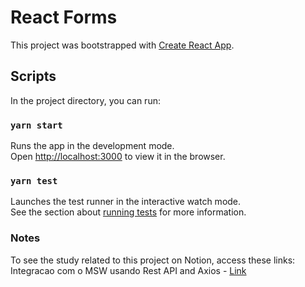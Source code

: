 # React Forms

This project was bootstrapped with [Create React App](https://github.com/facebook/create-react-app).

## Scripts

In the project directory, you can run:

### `yarn start`

Runs the app in the development mode.\
Open [http://localhost:3000](http://localhost:3000) to view it in the browser.

### `yarn test`

Launches the test runner in the interactive watch mode.\
See the section about [running tests](https://facebook.github.io/create-react-app/docs/running-tests) for more information.


### Notes

To see the study related to this project on Notion, access these links:
 Integracao com o MSW usando Rest API and Axios - [Link](https://flowery-sumac-ec5.notion.site/Integracao-com-o-MSW-usando-Rest-API-and-Axios-4c604b73bbd04fddb0178386e3eed629) 